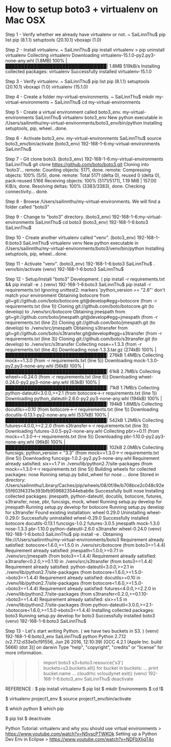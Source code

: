# How to setup boto3 + virtualenv on Mac OSX

Step 1 - Verify whether we already have virtualenv or not.
~ SaiLinnThu$ pip list
pip (8.1.1)
setuptools (20.10.1)
vboxapi (1.0)

Step 2 - Install virtualenv.
~ SaiLinnThu$ pip install virtualenv                         > pip uninstall virtualenv
Collecting virtualenv
  Downloading virtualenv-15.1.0-py2.py3-none-any.whl (1.8MB)
    100% |████████████████████████████████| 1.8MB 519kB/s 
Installing collected packages: virtualenv
Successfully installed virtualenv-15.1.0

Step 3 - Verify virtualenv.
~ SaiLinnThu$ pip list
pip (8.1.1)
setuptools (20.10.1)
vboxapi (1.0)
virtualenv (15.1.0)

Step 4 - Create a folder my-virtual-environments.
~ SaiLinnThu$ mkdir my-virtual-environments
~ SaiLinnThu$ cd my-virtual-environments

Step 5 - Create a virtual environment called boto3_env.
my-virtual-environments SaiLinnThu$ virtualenv boto3_env
New python executable in /Users/sailinnthu/my-virtual-environments/boto3_env/bin/python
Installing setuptools, pip, wheel...done.

Step 6 - Activate boto3_env.
my-virtual-environments SaiLinnThu$ source boto3_env/bin/activate
(boto3_env) 192-168-1-6:my-virtual-environments SaiLinnThu$

Step 7 - Git clone boto3.
(boto3_env) 192-168-1-6:my-virtual-environments SaiLinnThu$ git clone https://github.com/boto/boto3.git
Cloning into 'boto3'...
remote: Counting objects: 5171, done.
remote: Compressing objects: 100% (5/5), done.
remote: Total 5171 (delta 0), reused 0 (delta 0), pack-reused 5166
Receiving objects: 100% (5171/5171), 1.19 MiB | 157.00 KiB/s, done.
Resolving deltas: 100% (3383/3383), done.
Checking connectivity... done.

Step 8 - Browse /Users/sailinnthu/my-virtual-environments.  We will find a folder called "boto3"

Step 9 - Change to "boto3" directory.
(boto3_env) 192-168-1-6:my-virtual-environments SaiLinnThu$ cd boto3
(boto3_env) 192-168-1-6:boto3 SaiLinnThu$

Step 10 - Create another virtualenv called "venv".
(boto3_env) 192-168-1-6:boto3 SaiLinnThu$ virtualenv venv
New python executable in /Users/sailinnthu/my-virtual-environments/boto3/venv/bin/python
Installing setuptools, pip, wheel...done.

Step 11 - Activate "venv".
(boto3_env) 192-168-1-6:boto3 SaiLinnThu$ . venv/bin/activate
(venv) 192-168-1-6:boto3 SaiLinnThu$

Step 12 - Setup/Install "boto3" Development. ( pip install -r requirements.txt && pip install -e .)
(venv) 192-168-1-6:boto3 SaiLinnThu$ pip install -r requirements.txt
Ignoring unittest2: markers 'python_version == "2.6"' don't match your environment
Obtaining botocore from git+git://github.com/boto/botocore.git@develop#egg=botocore (from -r requirements.txt (line 1))
  Cloning git://github.com/boto/botocore.git (to develop) to ./venv/src/botocore
Obtaining jmespath from git+git://github.com/boto/jmespath.git@develop#egg=jmespath (from -r requirements.txt (line 2))
  Cloning git://github.com/boto/jmespath.git (to develop) to ./venv/src/jmespath
Obtaining s3transfer from git+git://github.com/boto/s3transfer.git@develop#egg=s3transfer (from -r requirements.txt (line 3))
  Cloning git://github.com/boto/s3transfer.git (to develop) to ./venv/src/s3transfer
Collecting nose==1.3.3 (from -r requirements.txt (line 4))
  Downloading nose-1.3.3.tar.gz (274kB)
    100% |████████████████████████████████| 276kB 1.4MB/s 
Collecting mock==1.3.0 (from -r requirements.txt (line 5))
  Downloading mock-1.3.0-py2.py3-none-any.whl (56kB)
    100% |████████████████████████████████| 61kB 2.7MB/s 
Collecting wheel==0.24.0 (from -r requirements.txt (line 6))
  Downloading wheel-0.24.0-py2.py3-none-any.whl (63kB)
    100% |████████████████████████████████| 71kB 1.7MB/s 
Collecting python-dateutil<3.0.0,>=2.1 (from botocore->-r requirements.txt (line 1))
  Downloading python_dateutil-2.6.0-py2.py3-none-any.whl (194kB)
    100% |████████████████████████████████| 194kB 1.6MB/s 
Collecting docutils>=0.10 (from botocore->-r requirements.txt (line 1))
  Downloading docutils-0.13.1-py2-none-any.whl (537kB)
    100% |████████████████████████████████| 542kB 1.2MB/s 
Collecting futures<4.0.0,>=2.2.0 (from s3transfer->-r requirements.txt (line 3))
  Downloading futures-3.0.5-py2-none-any.whl
Collecting pbr>=0.11 (from mock==1.3.0->-r requirements.txt (line 5))
  Downloading pbr-1.10.0-py2.py3-none-any.whl (96kB)
    100% |████████████████████████████████| 102kB 2.0MB/s 
Collecting funcsigs; python_version < "3.3" (from mock==1.3.0->-r requirements.txt (line 5))
  Downloading funcsigs-1.0.2-py2.py3-none-any.whl
Requirement already satisfied: six>=1.7 in ./venv/lib/python2.7/site-packages (from mock==1.3.0->-r requirements.txt (line 5))
Building wheels for collected packages: nose
  Running setup.py bdist_wheel for nose ... done
  Stored in directory: /Users/sailinnthu/Library/Caches/pip/wheels/08/0f/8e/b708bce2c048c92e55f603f4331e393bfb9596823544ebab6e
Successfully built nose
Installing collected packages: jmespath, python-dateutil, docutils, botocore, futures, s3transfer, nose, pbr, funcsigs, mock, wheel
  Running setup.py develop for jmespath
  Running setup.py develop for botocore
  Running setup.py develop for s3transfer
  Found existing installation: wheel 0.29.0
    Uninstalling wheel-0.29.0:
      Successfully uninstalled wheel-0.29.0
Successfully installed botocore docutils-0.13.1 funcsigs-1.0.2 futures-3.0.5 jmespath mock-1.3.0 nose-1.3.3 pbr-1.10.0 python-dateutil-2.6.0 s3transfer wheel-0.24.0
(venv) 192-168-1-6:boto3 SaiLinnThu$ pip install -e .
Obtaining file:///Users/sailinnthu/my-virtual-environments/boto3
Requirement already satisfied: botocore<1.6.0,>=1.5.0 in ./venv/src/botocore (from boto3==1.4.4)
Requirement already satisfied: jmespath<1.0.0,>=0.7.1 in ./venv/src/jmespath (from boto3==1.4.4)
Requirement already satisfied: s3transfer<0.2.0,>=0.1.10 in ./venv/src/s3transfer (from boto3==1.4.4)
Requirement already satisfied: python-dateutil<3.0.0,>=2.1 in ./venv/lib/python2.7/site-packages (from botocore<1.6.0,>=1.5.0->boto3==1.4.4)
Requirement already satisfied: docutils>=0.10 in ./venv/lib/python2.7/site-packages (from botocore<1.6.0,>=1.5.0->boto3==1.4.4)
Requirement already satisfied: futures<4.0.0,>=2.2.0 in ./venv/lib/python2.7/site-packages (from s3transfer<0.2.0,>=0.1.10->boto3==1.4.4)
Requirement already satisfied: six>=1.5 in ./venv/lib/python2.7/site-packages (from python-dateutil<3.0.0,>=2.1->botocore<1.6.0,>=1.5.0->boto3==1.4.4)
Installing collected packages: boto3
  Running setup.py develop for boto3
Successfully installed boto3
(venv) 192-168-1-6:boto3 SaiLinnThu$

Step 13 - Let's start writing Python. ( we have two buckets in S3. )
(venv) 192-168-1-6:boto3_env SaiLinnThu$ python
Python 2.7.12 (v2.7.12:d33e0cf91556, Jun 26 2016, 12:10:39) 
[GCC 4.2.1 (Apple Inc. build 5666) (dot 3)] on darwin
Type "help", "copyright", "credits" or "license" for more information.
>>> import boto3
>>> s3=boto3.resource('s3')
>>> buckets=s3.buckets.all()
>>> for bucket in buckets:
...     print bucket.name
... 
cloudrhc
vcloudynet
>>> exit()
(venv) 192-168-1-6:boto3_env SaiLinnThu$ deactivate

REFERENCE :
$ pip install virtualenv
$ pip list
$ mkdir Environments
$ cd !$

$ virtualenv project1_env
$ source project1_env/bin/activate

$ which python
$ which pip

$ pip list
$ deactivate

Python Tutorial: virtualenv and why you should use virtual environments > https://www.youtube.com/watch?v=N5vscPTWKOk
Setting up a Python Dev Env in Eclipse > https://www.youtube.com/watch?v=NDFbXIiqT4o
